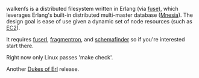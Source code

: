 walkenfs is a distributed filesystem written in Erlang (via [fuse](http://fuse.sourceforge.net/)), which leverages Erlang's built-in distributed multi-master database ([Mnesia](http://www.erlang.org/doc/apps/mnesia/index.html)).  The design goal is ease of use given a dynamic set of node resources (such as [EC2](http://www.amazon.com/gp/browse.html?node=201590011)).

It requires [fuserl](http://code.google.com/p/fuserl), [fragmentron](http://code.google.com/p/fragmentron), and [schemafinder](http://code.google.com/p/schemafinder) so if you're interested start there.

Right now only Linux passes 'make check'.

Another [Dukes of Erl](http://dukesoferl.blogspot.com/) release.